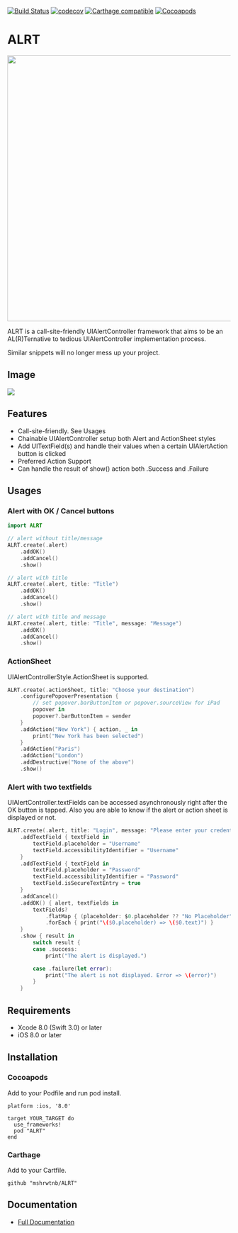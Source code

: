 [![Build Status](https://www.bitrise.io/app/a83365a50419cead.svg?token=CsJmpuGa23wFB_6FYmeHVg)](https://www.bitrise.io/app/a83365a50419cead)
[![codecov](https://codecov.io/gh/mshrwtnb/ALRT/branch/master/graph/badge.svg)](https://codecov.io/gh/mshrwtnb/ALRT)
[![Carthage compatible](https://img.shields.io/badge/Carthage-compatible-4BC51D.svg?style=flat)](https://github.com/Carthage/Carthage)
[![Cocoapods](https://img.shields.io/cocoapods/v/ALRT.svg?style=flat)](https://cocoapods.org/pods/ALRT)

# ALRT
<img width=600 src="https://raw.githubusercontent.com/wiki/mshrwtnb/ALRT/logobanner.png">

ALRT is a call-site-friendly UIAlertController framework that aims to be an AL(R)Ternative to tedious UIAlertController implementation process.

Similar snippets will no longer mess up your project.

## Image
<img src="https://media.giphy.com/media/26hirZS4wE6kwpCpy/giphy.gif">


## Features
* Call-site-friendly. See Usages
* Chainable UIAlertController setup both Alert and ActionSheet styles
* Add UITextField(s) and handle their values when a certain UIAlertAction button is clicked
* Preferred Action Support
* Can handle the result of show() action both .Success and .Failure

## Usages
### Alert with OK / Cancel buttons

```swift
import ALRT

// alert without title/message
ALRT.create(.alert)
    .addOK()
    .addCancel()
    .show()

// alert with title
ALRT.create(.alert, title: "Title")
    .addOK()
    .addCancel()
    .show()

// alert with title and message
ALRT.create(.alert, title: "Title", message: "Message")
    .addOK()
    .addCancel()
    .show()
```

### ActionSheet
UIAlertControllerStyle.ActionSheet is supported.

```swift
ALRT.create(.actionSheet, title: "Choose your destination")
    .configurePopoverPresentation {
        // set popover.barButtonItem or popover.sourceView for iPad
        popover in
        popover?.barButtonItem = sender
    }
    .addAction("New York") { action, _ in
        print("New York has been selected")
    }
    .addAction("Paris")
    .addAction("London")
    .addDestructive("None of the above")
    .show()
```
### Alert with two textfields
UIAlertController.textFields can be accessed asynchronously right after the OK button is tapped.
Also you are able to know if the alert or action sheet is displayed or not.

```swift
ALRT.create(.alert, title: "Login", message: "Please enter your credentials")
    .addTextField { textField in
        textField.placeholder = "Username"
        textField.accessibilityIdentifier = "Username"
    }
    .addTextField { textField in
        textField.placeholder = "Password"
        textField.accessibilityIdentifier = "Password"
        textField.isSecureTextEntry = true
    }
    .addCancel()
    .addOK() { alert, textFields in
        textFields?
            .flatMap { (placeholder: $0.placeholder ?? "No Placeholder", text: $0.text ?? "No Text") }
            .forEach { print("\($0.placeholder) => \($0.text)") }
    }
    .show { result in
        switch result {
        case .success:
            print("The alert is displayed.")

        case .failure(let error):
            print("The alert is not displayed. Error => \(error)")
        }
    }
```

## Requirements
* Xcode 8.0 (Swift 3.0) or later
* iOS 8.0 or later

## Installation
### Cocoapods
Add to your Podfile and run pod install.

```
platform :ios, '8.0'

target YOUR_TARGET do
  use_frameworks!
  pod "ALRT"
end
```

### Carthage
Add to your Cartfile.

```
github "mshrwtnb/ALRT"
```

## Documentation
* [Full Documentation](http://cocoadocs.org/docsets/ALRT/0.4/)
